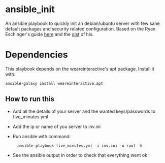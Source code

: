 # ansible_init

An ansible playbook to quickly init an debian/ubuntu
server with few sane default packages and security related
configuration. Based on the Ryan Eschinger's guide
[here](https://ryaneschinger.com/blog/securing-a-server-with-ansible/)
and the [gist](https://gist.github.com/ryane/e0ea8e4a75b140bf799f) of
his.

# Dependencies
This playbook depends on the weareinteractive's apt package. Install it with:

	ansible-galaxy install weareinteractive.apt

## How to run this
* Add all the details of your server and the wanted keys/passwords to five_minutes.yml
* Add the ip or name of you server to inv.ini
* Run ansible with command:

		ansible-playbook five_minutes.yml -i inv.ini -u root -k

* See the ansible output in order to check that everything went ok
